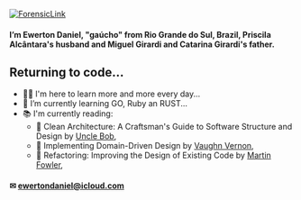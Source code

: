 [![ForensicLink](https://img.shields.io/badge/ForensicLink-ewerton-blue)](https://forensic.link/ewerton)

#### I’m Ewerton Daniel, "gaúcho" from Rio Grande do Sul, Brazil, Priscila Alcântara's husband and Miguel Girardi and Catarina Girardi's father.
## Returning to code...
- 🧑‍💻 I'm here to learn more and more every day...
- 📝 I’m currently learning GO, Ruby an RUST...
- 📚 I'm currently reading:
  - 📖 Clean Architecture: A Craftsman's Guide to Software Structure and Design by [Uncle Bob](https://www.amazon.com/stores/Robert-C.-Martin/author/B000APG87E),
  - 📖 Implementing Domain-Driven Design by [Vaughn Vernon](https://www.amazon.com/stores/Vaughn-Vernon/author/B0096T71SA), 
  - 📖 Refactoring: Improving the Design of Existing Code by [Martin Fowler](https://www.amazon.com/-/pt/stores/author/B000AQ6PGM),
#### ✉ ewertondaniel@icloud.com
